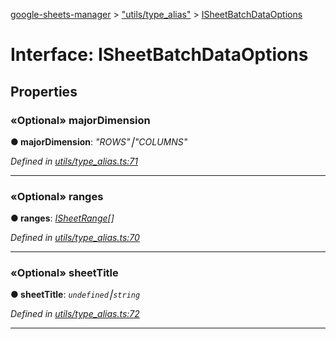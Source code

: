 [google-sheets-manager](../README.md) > ["utils/type_alias"](../modules/_utils_type_alias_.md) > [ISheetBatchDataOptions](../interfaces/_utils_type_alias_.isheetbatchdataoptions.md)



# Interface: ISheetBatchDataOptions


## Properties
<a id="majordimension"></a>

### «Optional» majorDimension

**●  majorDimension**:  *"ROWS"⎮"COLUMNS"* 

*Defined in [utils/type_alias.ts:71](https://github.com/AbdelrahmanRamadan/google-sheets-manager/blob/8df96f0/src/utils/type_alias.ts#L71)*





___

<a id="ranges"></a>

### «Optional» ranges

**●  ranges**:  *[ISheetRange](_utils_type_alias_.isheetrange.md)[]* 

*Defined in [utils/type_alias.ts:70](https://github.com/AbdelrahmanRamadan/google-sheets-manager/blob/8df96f0/src/utils/type_alias.ts#L70)*





___

<a id="sheettitle"></a>

### «Optional» sheetTitle

**●  sheetTitle**:  *`undefined`⎮`string`* 

*Defined in [utils/type_alias.ts:72](https://github.com/AbdelrahmanRamadan/google-sheets-manager/blob/8df96f0/src/utils/type_alias.ts#L72)*





___


